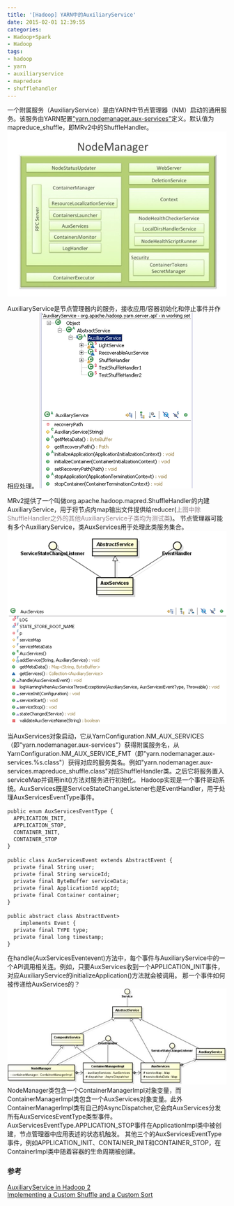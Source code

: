 ```yaml
---
title: '[Hadoop] YARN中的AuxiliaryService'
date: 2015-02-01 12:39:55
categories: 
- Hadoop+Spark
- Hadoop
tags: 
- hadoop
- yarn
- auxiliaryservice
- mapreduce
- shufflehandler
---
```

一个附属服务（AuxiliaryService）是由YARN中节点管理器（NM）启动的通用服务。该服务由YARN配置["yarn.nodemanager.aux-services"](http://hadoop.apache.org/docs/current/hadoop-yarn/hadoop-yarn-common/yarn-default.xml)定义。默认值为mapreduce_shuffle，即MRv2中的ShuffleHandler。
![[Hadoop] YARN中的AuxiliaryService](/images/2015/2/0026uWfMzy732UdbbSLe7.jpg)

AuxiliaryService是节点管理器内的服务，接收应用/容器初始化和停止事件并作相应处理。
![[Hadoop] YARN中的AuxiliaryService](/images/2015/2/0026uWfMzy73aAUC3lF1b.png)

MRv2提供了一个叫做org.apache.hadoop.mapred.ShuffleHandler的内建AuxiliaryService，用于将节点内map输出文件提供给reducer(<font color="#8E8188">上图中除ShuffleHandler之外的其他AuxiliaryService子类均为测试类</font>)。
节点管理器可能有多个AuxiliaryService，类AuxServices用于处理此类服务集合。
![[Hadoop] YARN中的AuxiliaryService](/images/2015/2/0026uWfMzy73c3qEEpT65.png)

当AuxServices对象启动，它从YarnConfiguration.NM_AUX_SERVICES（即"yarn.nodemanager.aux-services"）获得附属服务名，从YarnConfiguration.NM_AUX_SERVICE_FMT（即"yarn.nodemanager.aux-services.%s.class"）获得对应的服务类名。例如"yarn.nodemanager.aux-services.mapreduce_shuffle.class"对应ShuffleHandler类。之后它将服务置入serviceMap并调用init()方法对服务进行初始化。
Hadoop实现是一个事件驱动系统。AuxServices既是ServiceStateChangeListener也是EventHandler，用于处理AuxServicesEventType事件。
```
public enum AuxServicesEventType {
  APPLICATION_INIT,
  APPLICATION_STOP,
  CONTAINER_INIT,
  CONTAINER_STOP
}

public class AuxServicesEvent extends AbstractEvent {
  private final String user;
  private final String serviceId;
  private final ByteBuffer serviceData;
  private final ApplicationId appId;
  private final Container container;
}

public abstract class AbstractEvent> 
    implements Event {
  private final TYPE type;
  private final long timestamp;
}
```

在handle(AuxServicesEventevent)方法中，每个事件与AuxiliaryService中的一个API调用相关连。例如，只要AuxServices收到一个APPLICATION_INIT事件，对应AuxiliaryService的initializeApplication()方法就会被调用。
那一个事件如何被传递给AuxServices的？
![[Hadoop] YARN中的AuxiliaryService](/images/2015/2/0026uWfMzy73cxeNYd0ce.jpg)
NodeManager类包含一个ContainerManagerImpl对象变量，而ContainerManagerImpl类包含一个AuxServices对象变量。此外ContainerManagerImpl类有自己的AsyncDispatcher,它会向AuxServices分发所有AuxServicesEventType类型事件。
AuxServicesEventType.APPLICATION_STOP事件在ApplicationImpl类中被创建，节点管理器中应用表述的状态机触发。
其他三个的AuxServicesEventType事件，例如APPLICATION_INIT、CONTAINER_INIT和CONTAINER_STOP，在ContainerImpl类中随着容器的生命周期被创建。

### 参考

[AuxiliaryService in Hadoop 2](http://johnjianfang.blogspot.com.au/2014/09/auxiliaryservice-in-hadoop-2.html)    
[Implementing a Custom Shuffle and a Custom Sort](https://hadoop.apache.org/docs/stable/hadoop-mapreduce-client/hadoop-mapreduce-client-core/PluggableShuffleAndPluggableSort.html)    